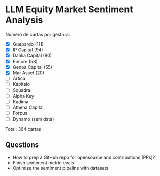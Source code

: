 # LLM Equity Market Sentiment Analysis

Número de cartas por gestora:

- [x] Guepardo (111)
- [x] IP Capital (94)
- [x] Dahlia Capital (80)
- [x] Encore (58)
- [x] Genoa Capital (55)
- [x] Mar Asset (20)
- [ ] Ártica
- [ ] Kapitalo
- [ ] Squadra
- [ ] Alpha Key
- [ ] Kadima
- [ ] Athena Capital
- [ ] Forpus
- [ ] Dynamo (sem data)

Total: 364 cartas

## Questions

- How to prep a GitHub repo for opensource and contributions (PRs)?
- Finish sentiment metric evals
- Optimize the sentiment pipeline with datasets
